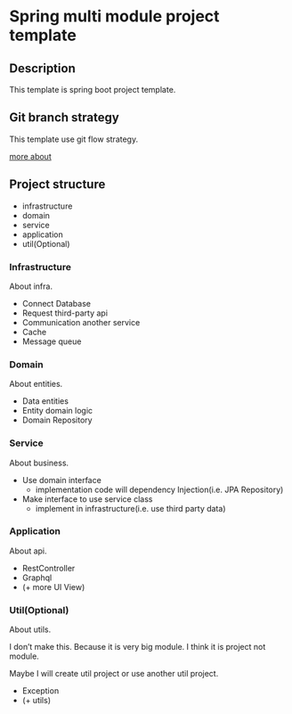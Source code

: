 # Spring multi module project template

## Description

This template is spring boot project template.

## Git branch strategy

This template use git flow strategy.

[more about](.github/README.md)

## Project structure

- infrastructure
- domain
- service
- application
- util(Optional)

### Infrastructure

About infra.

- Connect Database
- Request third-party api
- Communication another service
- Cache
- Message queue

### Domain

About entities.

- Data entities
- Entity domain logic
- Domain Repository

### Service

About business.

- Use domain interface
    - implementation code will dependency Injection(i.e. JPA Repository)
- Make interface to use service class
    - implement in infrastructure(i.e.  use third party data)

### Application

About api.

- RestController
- Graphql
- (+ more UI View)

### Util(Optional)

About utils.

I don’t make this. Because it is very big module. I think it is project not module.

Maybe I will create util project or use another util project.

- Exception
- (+ utils)
